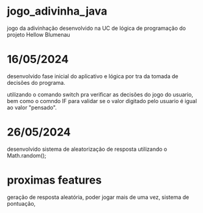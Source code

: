 # jogo_adivinha_java
jogo da adivinhação desenvolvido na UC de lógica de programação do projeto Hellow Blumenau

# 16/05/2024

desenvolvido fase inicial do aplicativo e lógica por tra da tomada de decisões do programa.

utilizando o comando switch pra verificar as decisões do jogo do usuario, bem como o comndo IF para validar se o valor
digitado pelo usuario é igual ao valor "pensado".

# 26/05/2024

 desenvolvido sistema de aleatorização de resposta utilizando o Math.random();   


# proximas features

geração de resposta aleatória,
poder jogar mais de uma vez,
sistema de pontuação,